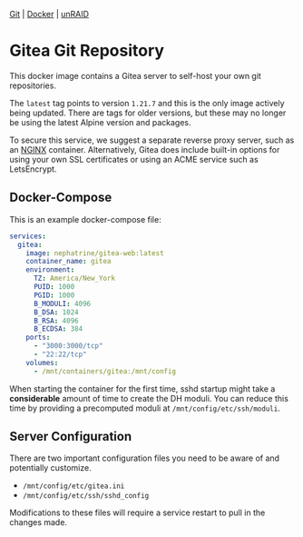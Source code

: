 <!--
SPDX-FileCopyrightText: 2019 - 2024 Daniel Wolf <nephatrine@gmail.com>

SPDX-License-Identifier: ISC
-->

[Git](https://code.nephatrine.net/NephNET/docker-gitea-web/src/branch/master) |
[Docker](https://hub.docker.com/r/nephatrine/gitea-web/) |
[unRAID](https://code.nephatrine.net/NephNET/unraid-containers)

# Gitea Git Repository

This docker image contains a Gitea server to self-host your own git
repositories.

The `latest` tag points to version `1.21.7` and this is the only image
actively being updated. There are tags for older versions, but these may no
longer be using the latest Alpine version and packages.

To secure this service, we suggest a separate reverse proxy server, such as an
[NGINX](https://nginx.com/) container. Alternatively, Gitea does include
built-in options for using your own SSL certificates or using an ACME service
such as LetsEncrypt.

## Docker-Compose

This is an example docker-compose file:

```yaml
services:
  gitea:
    image: nephatrine/gitea-web:latest
    container_name: gitea
    environment:
      TZ: America/New_York
      PUID: 1000
      PGID: 1000
      B_MODULI: 4096
      B_DSA: 1024
      B_RSA: 4096
      B_ECDSA: 384
    ports:
      - "3000:3000/tcp"
      - "22:22/tcp"
    volumes:
      - /mnt/containers/gitea:/mnt/config
```

When starting the container for the first time, sshd startup might take a
**considerable** amount of time to create the DH moduli. You can reduce this
time by providing a precomputed moduli at `/mnt/config/etc/ssh/moduli`.

## Server Configuration

There are two important configuration files you need to be aware of and
potentially customize.

- `/mnt/config/etc/gitea.ini`
- `/mnt/config/etc/ssh/sshd_config`

Modifications to these files will require a service restart to pull in the
changes made.
